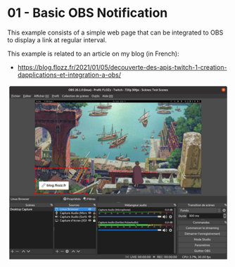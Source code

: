 # 01 - Basic OBS Notification

This example consists of a simple web page that can be integrated to OBS to display a link at regular interval.

This example is related to an article on my blog (in French):

* https://blog.flozz.fr/2021/01/05/decouverte-des-apis-twitch-1-creation-dapplications-et-integration-a-obs/

![screenshot](./screenshot.png)
